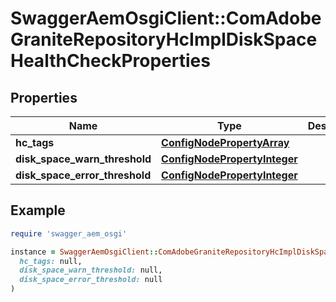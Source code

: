 # SwaggerAemOsgiClient::ComAdobeGraniteRepositoryHcImplDiskSpaceHealthCheckProperties

## Properties

| Name | Type | Description | Notes |
| ---- | ---- | ----------- | ----- |
| **hc_tags** | [**ConfigNodePropertyArray**](ConfigNodePropertyArray.md) |  | [optional] |
| **disk_space_warn_threshold** | [**ConfigNodePropertyInteger**](ConfigNodePropertyInteger.md) |  | [optional] |
| **disk_space_error_threshold** | [**ConfigNodePropertyInteger**](ConfigNodePropertyInteger.md) |  | [optional] |

## Example

```ruby
require 'swagger_aem_osgi'

instance = SwaggerAemOsgiClient::ComAdobeGraniteRepositoryHcImplDiskSpaceHealthCheckProperties.new(
  hc_tags: null,
  disk_space_warn_threshold: null,
  disk_space_error_threshold: null
)
```

